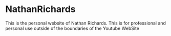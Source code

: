 # NathanRichards
This is the personal website of Nathan Richards. This is for professional and personal use outside of the boundaries of the Youtube WebSite

